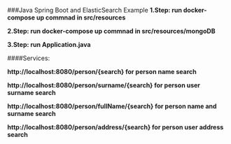 ###Java Spring Boot and ElasticSearch Example
**1.Step: run docker-compose up commnad in src/resources**

**2.Step: run docker-compose up commnad in src/resources/mongoDB**

**3.Step: run Application.java**

####Services:

**http://localhost:8080/person/{search} for person name search**


**http://localhost:8080/person/surname/{search} for person user surname search**


**http://localhost:8080/person/fullName/{search} for person name and surname search**


**http://localhost:8080/person/address/{search} for person user address search**
